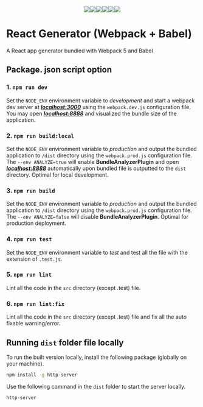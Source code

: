 <div align="center" style='display:flex; justify-content:center'>
  <img src='https://img.shields.io/badge/react-%2320232a.svg?style=for-the-badge&logo=react&logoColor=%2361DAFB' />
  <img src="https://img.shields.io/badge/Babel-F9DC3e?style=for-the-badge&logo=babel&logoColor=black" />
  <img src="https://img.shields.io/badge/scss-CC6699?style=for-the-badge&logo=sass&logoColor=white" />
  <img src="https://img.shields.io/badge/testing%20library-323330?style=for-the-badge&logo=testing-library&logoColor=red" />
  <img src="https://img.shields.io/badge/eslint-3A33D1?style=for-the-badge&logo=eslint&logoColor=white" />
  <img src="https://img.shields.io/badge/webpack-5299c7.svg?style=for-the-badge&logo=webpack&logoColor=white" />
</div>

# React Generator (Webpack + Babel)

A React app generator bundled with Webpack 5 and Babel

## Package. json script option

### 1. `npm run dev`

Set the `NODE_ENV` environment variable to *development* and start a webpack dev server at ***[localhost:3000](http://localhost:3000)*** using the `webpack.dev.js` configuration file. You may open ***[localhost:8888](http://localhost:8888)*** and visualized the bundle size of the application.

### 2. `npm run build:local`

Set the `NODE_ENV` environment variable to *production* and output the bundled application to `/dist` directory using the `webpack.prod.js` configuration file. The `--env ANALYZE=true` will enable **BundleAnalyzerPlugin** and open ***[localhost:8888](http://localhost:8888)*** automatically upon bundled file is outputted to the `dist` directory. Optimal for local development.

### 3. `npm run build`

Set the `NODE_ENV` environment variable to *production* and output the bundled application to `/dist` directory using the `webpack.prod.js` configuration file. The `--env ANALYZE=false` will disable **BundleAnalyzerPlugin**. Optimal for production deployment.

### 4. `npm run test`

Set the `NODE_ENV` environment variable to *test* and test all the file with the extension of `.test.js`.

### 5. `npm run lint`

Lint all the code in the `src` directory (except .test) file.

### 6. `npm run lint:fix`

Lint all the code in the `src` directory (except .test) file and fix all the auto fixable warning/error.

## Running **`dist`** folder file locally

To run the built version locally, install the following package (globally on your machine).

```bash
npm install -g http-server
```

Use the following command in the `dist` folder to start the server locally.

```bash
http-server
```

